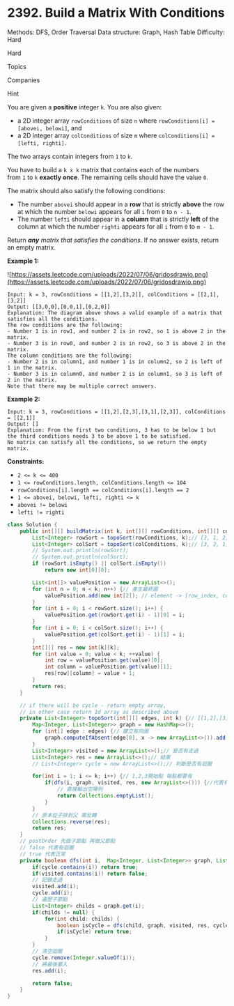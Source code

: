 # 2392. Build a Matrix With Conditions

Methods: DFS, Order Traversal
Data structure: Graph, Hash Table
Difficulty: Hard

Hard

Topics

Companies

Hint

You are given a **positive** integer `k`. You are also given:

- a 2D integer array `rowConditions` of size `n` where `rowConditions[i] = [abovei, belowi]`, and
- a 2D integer array `colConditions` of size `m` where `colConditions[i] = [lefti, righti]`.

The two arrays contain integers from `1` to `k`.

You have to build a `k x k` matrix that contains each of the numbers from `1` to `k` **exactly once**. The remaining cells should have the value `0`.

The matrix should also satisfy the following conditions:

- The number `abovei` should appear in a **row** that is strictly **above** the row at which the number `belowi` appears for all `i` from `0` to `n - 1`.
- The number `lefti` should appear in a **column** that is strictly **left** of the column at which the number `righti` appears for all `i` from `0` to `m - 1`.

Return ***any** matrix that satisfies the conditions*. If no answer exists, return an empty matrix.

**Example 1:**

![https://assets.leetcode.com/uploads/2022/07/06/gridosdrawio.png](https://assets.leetcode.com/uploads/2022/07/06/gridosdrawio.png)

```
Input: k = 3, rowConditions = [[1,2],[3,2]], colConditions = [[2,1],[3,2]]
Output: [[3,0,0],[0,0,1],[0,2,0]]
Explanation: The diagram above shows a valid example of a matrix that satisfies all the conditions.
The row conditions are the following:
- Number 1 is in row1, and number 2 is in row2, so 1 is above 2 in the matrix.
- Number 3 is in row0, and number 2 is in row2, so 3 is above 2 in the matrix.
The column conditions are the following:
- Number 2 is in column1, and number 1 is in column2, so 2 is left of 1 in the matrix.
- Number 3 is in column0, and number 2 is in column1, so 3 is left of 2 in the matrix.
Note that there may be multiple correct answers.

```

**Example 2:**

```
Input: k = 3, rowConditions = [[1,2],[2,3],[3,1],[2,3]], colConditions = [[2,1]]
Output: []
Explanation: From the first two conditions, 3 has to be below 1 but the third conditions needs 3 to be above 1 to be satisfied.
No matrix can satisfy all the conditions, so we return the empty matrix.

```

**Constraints:**

- `2 <= k <= 400`
- `1 <= rowConditions.length, colConditions.length <= 104`
- `rowConditions[i].length == colConditions[i].length == 2`
- `1 <= abovei, belowi, lefti, righti <= k`
- `abovei != belowi`
- `lefti != righti`

```java
class Solution {
    public int[][] buildMatrix(int k, int[][] rowConditions, int[][] colConditions) {
        List<Integer> rowSort = topoSort(rowConditions, k);// [3, 1, 2] -> [0,0]放3 [2,1]放1 [1,2]放2
        List<Integer> colSort = topoSort(colConditions, k);// [3, 2, 1] 根據座標放入
        // System.out.println(rowSort);
        // System.out.println(colSort);
        if (rowSort.isEmpty() || colSort.isEmpty())
            return new int[0][0];

        List<int[]> valuePosition = new ArrayList<>();
        for (int n = 0; n < k; n++) {// 產生最終圖
            valuePosition.add(new int[2]); // element -> [row_index, col_index]
        }
        for (int i = 0; i < rowSort.size(); i++) {
            valuePosition.get(rowSort.get(i) - 1)[0] = i;
        }
        for (int i = 0; i < colSort.size(); i++) {
            valuePosition.get(colSort.get(i) - 1)[1] = i;
        }
        int[][] res = new int[k][k];
        for (int value = 0; value < k; ++value) {
            int row = valuePosition.get(value)[0];
            int column = valuePosition.get(value)[1];
            res[row][column] = value + 1;
        }
        return res;
    }

    // if there will be cycle - return empty array,
    // in other case return 1d array as described above
    private List<Integer> topoSort(int[][] edges, int k) {// [[1,2],[3,2]] -> [3,1,2]
        Map<Integer, List<Integer>> graph = new HashMap<>();
        for (int[] edge : edges) {// 建立有向圖
            graph.computeIfAbsent(edge[0], x -> new ArrayList<>()).add(edge[1]);
        }
        List<Integer> visited = new ArrayList<>();// 是否有走過
        List<Integer> res = new ArrayList<>();// 結果
        // List<Integer> cycle = new ArrayList<>();// 判斷是否有迴圈

        for(int i = 1; i <= k; i++) {// 1,2,3開始點 每點都要有
            if(dfs(i, graph, visited, res, new ArrayList<>())) {//代表有迴圈
                // 直接輸出空陣列
                return Collections.emptyList();
            } 
        }
        // 原本從子排到父 需反轉
        Collections.reverse(res);
        return res;
    }
    // postOrder 先做子節點 再做父節點
    // false 代表有迴圈
    // true 代表正常
    private boolean dfs(int i,  Map<Integer, List<Integer>> graph, List<Integer> visited,  List<Integer> res, List<Integer> cycle) {
        if(cycle.contains(i)) return true;
        if(visited.contains(i)) return false;  
        // 記錄走過
        visited.add(i);
        cycle.add(i);
        // 遍歷子節點
        List<Integer> childs = graph.get(i);
        if(childs != null) {
            for(int child: childs) {
                boolean isCycle = dfs(child, graph, visited, res, cycle);
                if(isCycle) return true;
            }
        }
        // 清空迴圈
        cycle.remove(Integer.valueOf(i));
        // 將最後塞入
        res.add(i);

        return false;
    }
}
```